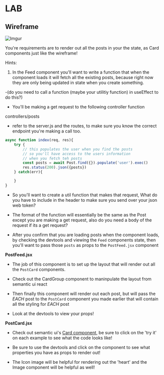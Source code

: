 
# LAB

## Wireframe 

![Imgur](https://i.imgur.com/3hY0xP0.png)


You're requirements are to render out all the posts in your the state, as Card components just like the wireframe!

Hints:

1. In the Feed component you'll want to write a function that when the component loads it will fetch all the existing posts, because right now they are only being updated in state when you create something. 

-(do you need to call a function (maybe your utilitiy function) in useEffect to do this?) 
- You'll be making a get request to the following controller function

controllers/posts

- refer to the server.js and the routes, to make sure you know the correct endpoint you're making a call too. 
```js
async function index(req, res){
    try {
        // this populates the user when you find the posts
        // so you'll have access to the users information 
        // when you fetch teh posts
        const posts = await Post.find({}).populate('user').exec()
        res.status(200).json({posts})
    } catch(err){

    }
}
```

- So you'll want to create a util function that makes that request, What do you have to include in the header to make sure you send over your json web token?

- The format of the function will essentially be the same as the Post except you are making a get request, also do you need a body of the request if its a get request?

- After you confirm that you are loading posts when the component loads, by checking the devtools and viewing the `Feed` components state, then you'll want to pass those `posts` as props to the `PostFeed.jsx` component

**PostFeed.jsx** 

- The job of this component is to set up the layout that will render out all the `PostCard` components.

- Check out the CardGroup component to maninpulate the layout from semantic ui react

- Then finally this component will render out each post, but will pass the *EACH* post to the `PostCard` component you made earlier that will contain all the styling for *EACH* post

- Look at the devtools to view your props!

**PostCard.jsx**

- Check out semantic ui's [Card component](https://react.semantic-ui.com/views/card/), be sure to click on the 'try it' on each example to see what the code looks like!

- Be sure to use the devtools and click on the component to see what properties you have as props to render out!

- The Icon image will be helpful for rendering out the 'heart' and the Image component will be helpful as well!





